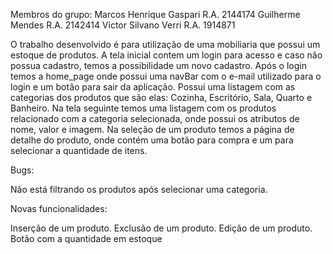 Membros do grupo:
Marcos Henrique Gaspari R.A. 2144174
Guilherme Mendes R.A. 2142414
Victor Silvano Verri R.A. 1914871


O trabalho desenvolvido é para utilização de uma mobiliaria que possui um estoque de produtos.
A tela inicial contem um login para acesso e caso não possua cadastro, temos a possibilidade um novo cadastro.
Após o login temos a home_page onde possui uma navBar com o e-mail utilizado para o login e um botão para sair da aplicação. Possui uma listagem com as categorias dos produtos que são elas: Cozinha, Escritório, Sala, Quarto e Banheiro.
Na tela seguinte temos uma listagem com os produtos relacionado com a categoria selecionada, onde possui os atributos de nome, valor e imagem.
Na seleção de um produto temos a página de detalhe do produto, onde contém uma botão para compra e um para selecionar a quantidade de itens. 

Bugs:

Não está filtrando os produtos após selecionar uma categoria.

Novas funcionalidades: 

Inserção de um produto.
Exclusão de um produto.
Edição de um produto.
Botão com a quantidade em estoque 

